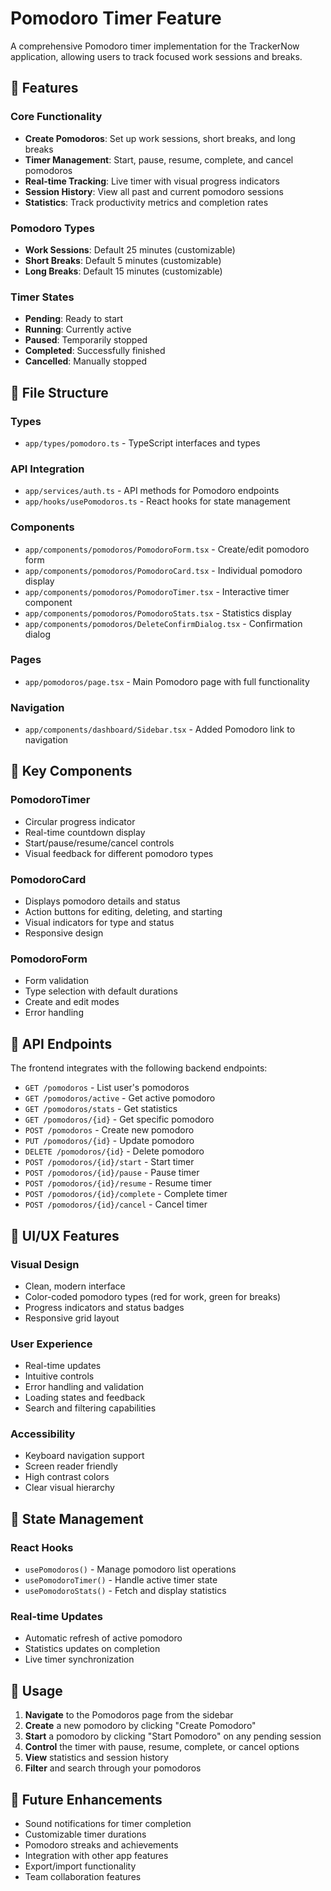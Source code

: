 # Pomodoro Timer Feature

A comprehensive Pomodoro timer implementation for the TrackerNow application, allowing users to track focused work sessions and breaks.

## 🚀 Features

### Core Functionality
- **Create Pomodoros**: Set up work sessions, short breaks, and long breaks
- **Timer Management**: Start, pause, resume, complete, and cancel pomodoros
- **Real-time Tracking**: Live timer with visual progress indicators
- **Session History**: View all past and current pomodoro sessions
- **Statistics**: Track productivity metrics and completion rates

### Pomodoro Types
- **Work Sessions**: Default 25 minutes (customizable)
- **Short Breaks**: Default 5 minutes (customizable)
- **Long Breaks**: Default 15 minutes (customizable)

### Timer States
- **Pending**: Ready to start
- **Running**: Currently active
- **Paused**: Temporarily stopped
- **Completed**: Successfully finished
- **Cancelled**: Manually stopped

## 📁 File Structure

### Types
- `app/types/pomodoro.ts` - TypeScript interfaces and types

### API Integration
- `app/services/auth.ts` - API methods for Pomodoro endpoints
- `app/hooks/usePomodoros.ts` - React hooks for state management

### Components
- `app/components/pomodoros/PomodoroForm.tsx` - Create/edit pomodoro form
- `app/components/pomodoros/PomodoroCard.tsx` - Individual pomodoro display
- `app/components/pomodoros/PomodoroTimer.tsx` - Interactive timer component
- `app/components/pomodoros/PomodoroStats.tsx` - Statistics display
- `app/components/pomodoros/DeleteConfirmDialog.tsx` - Confirmation dialog

### Pages
- `app/pomodoros/page.tsx` - Main Pomodoro page with full functionality

### Navigation
- `app/components/dashboard/Sidebar.tsx` - Added Pomodoro link to navigation

## 🎯 Key Components

### PomodoroTimer
- Circular progress indicator
- Real-time countdown display
- Start/pause/resume/cancel controls
- Visual feedback for different pomodoro types

### PomodoroCard
- Displays pomodoro details and status
- Action buttons for editing, deleting, and starting
- Visual indicators for type and status
- Responsive design

### PomodoroForm
- Form validation
- Type selection with default durations
- Create and edit modes
- Error handling

## 🔧 API Endpoints

The frontend integrates with the following backend endpoints:

- `GET /pomodoros` - List user's pomodoros
- `GET /pomodoros/active` - Get active pomodoro
- `GET /pomodoros/stats` - Get statistics
- `GET /pomodoros/{id}` - Get specific pomodoro
- `POST /pomodoros` - Create new pomodoro
- `PUT /pomodoros/{id}` - Update pomodoro
- `DELETE /pomodoros/{id}` - Delete pomodoro
- `POST /pomodoros/{id}/start` - Start timer
- `POST /pomodoros/{id}/pause` - Pause timer
- `POST /pomodoros/{id}/resume` - Resume timer
- `POST /pomodoros/{id}/complete` - Complete timer
- `POST /pomodoros/{id}/cancel` - Cancel timer

## 🎨 UI/UX Features

### Visual Design
- Clean, modern interface
- Color-coded pomodoro types (red for work, green for breaks)
- Progress indicators and status badges
- Responsive grid layout

### User Experience
- Real-time updates
- Intuitive controls
- Error handling and validation
- Loading states and feedback
- Search and filtering capabilities

### Accessibility
- Keyboard navigation support
- Screen reader friendly
- High contrast colors
- Clear visual hierarchy

## 🔄 State Management

### React Hooks
- `usePomodoros()` - Manage pomodoro list operations
- `usePomodoroTimer()` - Handle active timer state
- `usePomodoroStats()` - Fetch and display statistics

### Real-time Updates
- Automatic refresh of active pomodoro
- Statistics updates on completion
- Live timer synchronization

## 🚦 Usage

1. **Navigate** to the Pomodoros page from the sidebar
2. **Create** a new pomodoro by clicking "Create Pomodoro"
3. **Start** a pomodoro by clicking "Start Pomodoro" on any pending session
4. **Control** the timer with pause, resume, complete, or cancel options
5. **View** statistics and session history
6. **Filter** and search through your pomodoros

## 🎯 Future Enhancements

- Sound notifications for timer completion
- Customizable timer durations
- Pomodoro streaks and achievements
- Integration with other app features
- Export/import functionality
- Team collaboration features
